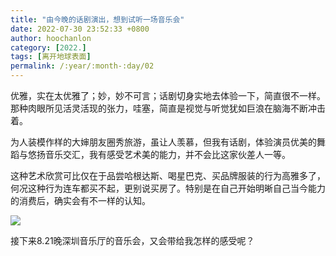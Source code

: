 ```yaml
---
title: "由今晚的话剧演出，想到试听一场音乐会"
date: 2022-07-30 23:52:33 +0800
author: hoochanlon
category: [2022.]
tags: [离开地球表面]
permalink: /:year/:month-:day/02
---
```


优雅，实在太优雅了；妙，妙不可言；话剧切身实地去体验一下，简直很不一样。那种肉眼所见活灵活现的张力，哇塞，简直是视觉与听觉犹如巨浪在脑海不断冲击着。

<!--more-->

为人装模作样的大婶朋友圈秀旅游，虽让人羡慕，但我有话剧，体验演员优美的舞蹈与悠扬音乐交汇，我有感受艺术美的能力，并不会比这家伙差人一等。

这种艺术欣赏可比仅在于品尝哈根达斯、喝星巴克、买品牌服装的行为高雅多了，何况这种行为连车都买不起，更别说买房了。特别是在自己开始明晰自己当今能力的消费后，确实会有不一样的认知。

![](https://i.imgtg.com/2022/07/31/rVtXK.png)

接下来8.21晚深圳音乐厅的音乐会，又会带给我怎样的感受呢？
